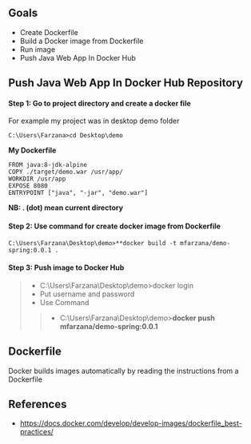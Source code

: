 ## Goals
- Create Dockerfile 
- Build a Docker image from Dockerfile
- Run image
-  Push Java Web App In Docker Hub

## Push Java Web App In Docker Hub Repository 
#### Step 1: Go to project directory and create a docker file 
 For example my project was in desktop demo folder
  ```
  C:\Users\Farzana>cd Desktop\demo
  ```
  **My  Dockerfile** 
	
	FROM java:8-jdk-alpine
	COPY ./target/demo.war /usr/app/
	WORKDIR /usr/app
	EXPOSE 8080
	ENTRYPOINT ["java", "-jar", "demo.war"]
	
 **NB:  . (dot) mean current directory** 
####  Step 2: Use command for create docker image from Dockerfile
 ```
 C:\Users\Farzana\Desktop\demo>**docker build -t mfarzana/demo-spring:0.0.1 . 
 ```

#### Step 3: Push image to Docker Hub
> - C:\Users\Farzana\Desktop\demo>docker login
> - Put username and password
> - Use Command
>> - C:\Users\Farzana\Desktop\demo>**docker push mfarzana/demo-spring:0.0.1**
 
  


## Dockerfile
Docker builds images automatically by reading the instructions from a Dockerfile


## References
- https://docs.docker.com/develop/develop-images/dockerfile_best-practices/

<!--stackedit_data:
eyJoaXN0b3J5IjpbMTY4MjQxNDU4Niw4MTI2ODczOTYsNzU2Nz
U2MTk3LC0yMDczODAyMzE2LDEyNDg0MDQ5ODMsNjIzMDQwNjMz
LDgxNDA5NTk5NiwxMjM4NTQ2NzYsLTEzMDU0MDE3ODMsLTM1Nj
Q0MjAzOCw0MjI1NTAyOV19
-->